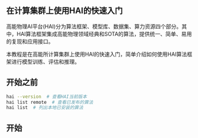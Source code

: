 
## 在计算集群上使用HAI的快速入门

高能物理AI平台(HAI)分为算法框架、模型库、数据集、算力资源四个部分。其中，HAI算法框架集成高能物理领域经典和SOTA的算法，提供统一、简单、易用的复现和应用接口。

本教程是在高能所计算集群上使用HAI的快速入门，简单介绍如何使用HAI算法框架进行模型训练、评估和推理。

## 开始之前

```bash
hai --version  # 查看HAI当前版本
hai list remote  # 查看已发布的算法
hai list  # 列出本地已安装的算法
```

## 开始





